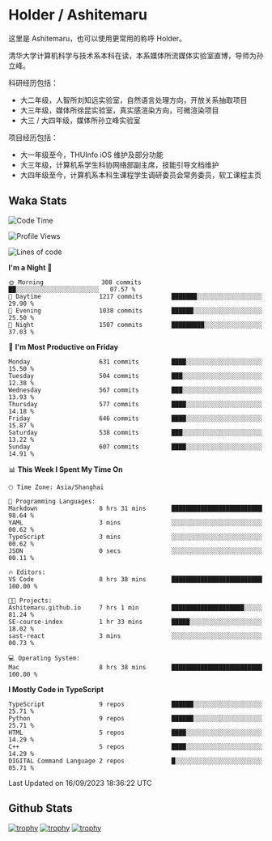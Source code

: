 # Holder / Ashitemaru

这里是 Ashitemaru，也可以使用更常用的称呼 Holder。

清华大学计算机科学与技术系本科在读，本系媒体所流媒体实验室直博，导师为孙立峰。

科研经历包括：

- 大二年级，人智所刘知远实验室，自然语言处理方向，开放关系抽取项目
- 大三年级，媒体所徐昆实验室，真实感渲染方向，可微渲染项目
- 大三 / 大四年级，媒体所孙立峰实验室

项目经历包括：

- 大一年级至今，THUInfo iOS 维护及部分功能
- 大三年级，计算机系学生科协网络部副主席，技能引导文档维护
- 大四年级至今，计算机系本科生课程学生调研委员会常务委员，软工课程主页

## Waka Stats

<!--START_SECTION:waka-->
![Code Time](http://img.shields.io/badge/Code%20Time-1%2C004%20hrs%2033%20mins-blue)

![Profile Views](http://img.shields.io/badge/Profile%20Views-19-blue)

![Lines of code](https://img.shields.io/badge/From%20Hello%20World%20I%27ve%20Written-2.9%20million%20lines%20of%20code-blue)

**I'm a Night 🦉** 

```text
🌞 Morning                308 commits         ██░░░░░░░░░░░░░░░░░░░░░░░   07.57 % 
🌆 Daytime                1217 commits        ███████░░░░░░░░░░░░░░░░░░   29.90 % 
🌃 Evening                1038 commits        ██████░░░░░░░░░░░░░░░░░░░   25.50 % 
🌙 Night                  1507 commits        █████████░░░░░░░░░░░░░░░░   37.03 % 
```
📅 **I'm Most Productive on Friday** 

```text
Monday                   631 commits         ████░░░░░░░░░░░░░░░░░░░░░   15.50 % 
Tuesday                  504 commits         ███░░░░░░░░░░░░░░░░░░░░░░   12.38 % 
Wednesday                567 commits         ███░░░░░░░░░░░░░░░░░░░░░░   13.93 % 
Thursday                 577 commits         ████░░░░░░░░░░░░░░░░░░░░░   14.18 % 
Friday                   646 commits         ████░░░░░░░░░░░░░░░░░░░░░   15.87 % 
Saturday                 538 commits         ███░░░░░░░░░░░░░░░░░░░░░░   13.22 % 
Sunday                   607 commits         ████░░░░░░░░░░░░░░░░░░░░░   14.91 % 
```


📊 **This Week I Spent My Time On** 

```text
🕑︎ Time Zone: Asia/Shanghai

💬 Programming Languages: 
Markdown                 8 hrs 31 mins       █████████████████████████   98.64 % 
YAML                     3 mins              ░░░░░░░░░░░░░░░░░░░░░░░░░   00.62 % 
TypeScript               3 mins              ░░░░░░░░░░░░░░░░░░░░░░░░░   00.62 % 
JSON                     0 secs              ░░░░░░░░░░░░░░░░░░░░░░░░░   00.11 % 

🔥 Editors: 
VS Code                  8 hrs 38 mins       █████████████████████████   100.00 % 

🐱‍💻 Projects: 
Ashitemaru.github.io     7 hrs 1 min         ████████████████████░░░░░   81.24 % 
SE-course-index          1 hr 33 mins        █████░░░░░░░░░░░░░░░░░░░░   18.02 % 
sast-react               3 mins              ░░░░░░░░░░░░░░░░░░░░░░░░░   00.73 % 

💻 Operating System: 
Mac                      8 hrs 38 mins       █████████████████████████   100.00 % 
```

**I Mostly Code in TypeScript** 

```text
TypeScript               9 repos             ██████░░░░░░░░░░░░░░░░░░░   25.71 % 
Python                   9 repos             ██████░░░░░░░░░░░░░░░░░░░   25.71 % 
HTML                     5 repos             ████░░░░░░░░░░░░░░░░░░░░░   14.29 % 
C++                      5 repos             ████░░░░░░░░░░░░░░░░░░░░░   14.29 % 
DIGITAL Command Language 2 repos             █░░░░░░░░░░░░░░░░░░░░░░░░   05.71 % 
```




 Last Updated on 16/09/2023 18:36:22 UTC
<!--END_SECTION:waka-->

## Github Stats

[![trophy](https://github-profile-trophy.vercel.app/?username=Ashitemaru&column=7)](https://github.com/Ashitemaru)
[![trophy](https://github-readme-stats.vercel.app/api?username=Ashitemaru&show_icons=true&include_all_commits=true)](https://github.com/Ashitemaru)
[![trophy](https://github-readme-stats.vercel.app/api/top-langs/?username=Ashitemaru&layout=compact)](https://github.com/Ashitemaru)

<!--
**Ashitemaru/Ashitemaru** is a ✨ _special_ ✨ repository because its `README.md` (this file) appears on your GitHub profile.

Here are some ideas to get you started:

- 🔭 I’m currently working on ...
- 🌱 I’m currently learning ...
- 👯 I’m looking to collaborate on ...
- 🤔 I’m looking for help with ...
- 💬 Ask me about ...
- 📫 How to reach me: ...
- 😄 Pronouns: ...
- ⚡ Fun fact: ...
-->
